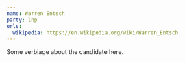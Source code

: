 ```yaml
---
name: Warren Entsch
party: lnp
urls:
  wikipedia: https://en.wikipedia.org/wiki/Warren_Entsch
---
```

Some verbiage about the candidate here.
